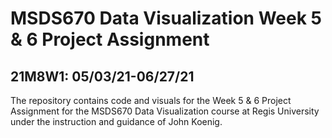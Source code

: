 # MSDS670 Data Visualization Week 5 & 6 Project Assignment
## 21M8W1: 05/03/21-06/27/21 

The repository contains code and visuals for the Week 5 & 6 Project Assignment for the MSDS670 Data Visualization course at Regis University under the instruction and guidance of John Koenig.
